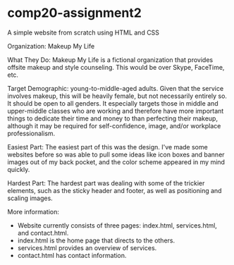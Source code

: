 # comp20-assignment2
A simple website from scratch using HTML and CSS

Organization: Makeup My Life

What They Do: Makeup My Life is a fictional organization that provides offsite makeup and style counseling. This would be over Skype, 
  FaceTime, etc.
  
Target Demographic: young-to-middle-aged adults. Given that the service involves makeup, this will be heavily female, but not necessarily
  entirely so. It should be open to all genders. It especially targets those in middle and upper-middle classes who are working and 
  therefore have more important things to dedicate their time and money to than perfecting their makeup, although it may be required
  for self-confidence, image, and/or workplace professionalism.

Easiest Part: The easiest part of this was the design. I've made some websites before so was able to pull some ideas like icon boxes
  and banner images out of my back pocket, and the color scheme appeared in my mind quickly.

Hardest Part: The hardest part was dealing with some of the trickier elements, such as the sticky header and footer, as well as 
  positioning and scaling images.
  
More information:
- Website currently consists of three pages: index.html, services.html, and contact.html.
- index.html is the home page that directs to the others.
- services.html provides an overview of services.
- contact.html has contact information.
